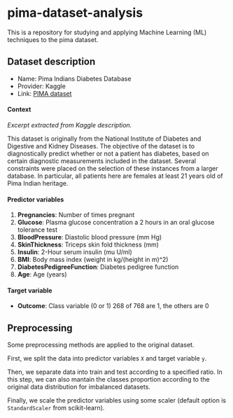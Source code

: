 # pima-dataset-analysis

This is a repository for studying and applying Machine 
Learning (ML) techniques to the pima dataset.

## Dataset description

* Name: Pima Indians Diabetes Database
* Provider: Kaggle
* Link: [PIMA dataset](https://www.kaggle.com/uciml/pima-indians-diabetes-database?select=diabetes.csv) 

#### Context

*Excerpt extracted from Kaggle description.*

This dataset is originally from the National Institute of Diabetes 
and Digestive and Kidney Diseases. The objective of the dataset is 
to diagnostically predict whether or not a patient has diabetes, 
based on certain diagnostic measurements included in the dataset. 
Several constraints were placed on the selection of these instances 
from a larger database. In particular, all patients here are females 
at least 21 years old of Pima Indian heritage.

#### Predictor variables

1. **Pregnancies**: 
Number of times pregnant
2. **Glucose**: 
Plasma glucose concentration a 2 hours in an oral glucose tolerance test
3. **BloodPressure**:
Diastolic blood pressure (mm Hg)
4. **SkinThickness**:
Triceps skin fold thickness (mm)
5. **Insulin**:
2-Hour serum insulin (mu U/ml)
6. **BMI**:
Body mass index (weight in kg/(height in m)^2)
7. **DiabetesPedigreeFunction**:
Diabetes pedigree function
8. **Age**:
Age (years)

#### Target variable

- **Outcome**:
Class variable (0 or 1) 268 of 768 are 1, the others are 0

## Preprocessing

Some preprocessing methods are applied to the original dataset.

First, we split the data into predictor variables `X` and target variable `y`.

Then, we separate data into train and test according to a specified ratio.
In this step, we can also mantain the classes proportion according to the 
original data distribution for imbalanced datasets. 

Finally, we scale the predictor variables using some scaler (default
option is `StandardScaler` from scikit-learn). 